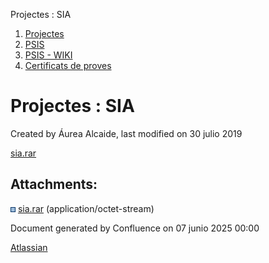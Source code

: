 Projectes : SIA  

1.  [Projectes](index.md)
2.  [PSIS](PSIS_24215797.md)
3.  [PSIS - WIKI](PSIS---WIKI_24215598.md)
4.  [Certificats de proves](Certificats-de-proves_24215620.md)

Projectes : SIA
===============

Created by Áurea Alcaide, last modified on 30 julio 2019

[sia.rar](attachments/24216549/24216583.rar)

  

Attachments:
------------

![](images/icons/bullet_blue.gif) [sia.rar](attachments/24216549/24216583.rar) (application/octet-stream)  

Document generated by Confluence on 07 junio 2025 00:00

[Atlassian](http://www.atlassian.com/)